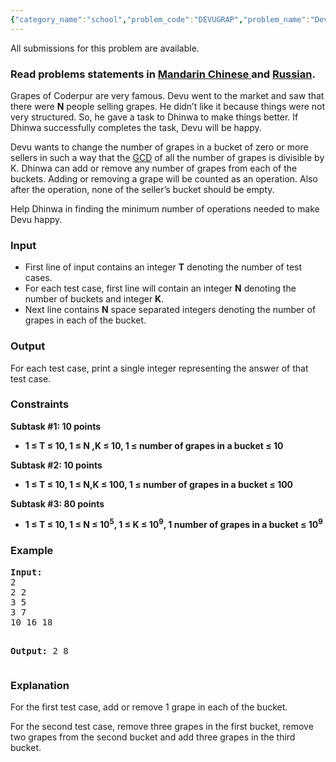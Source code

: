 ```yaml
---
{"category_name":"school","problem_code":"DEVUGRAP","problem_name":"Devu and Grapes","languages_supported":{"0":"ADA","1":"ASM","2":"BASH","3":"BF","4":"C","5":"C99 strict","6":"CAML","7":"CLOJ","8":"CLPS","9":"CPP 4.3.2","10":"CPP 4.9.2","11":"CPP14","12":"CS2","13":"D","14":"ERL","15":"FORT","16":"FS","17":"GO","18":"HASK","19":"ICK","20":"ICON","21":"JAVA","22":"JS","23":"LISP clisp","24":"LISP sbcl","25":"LUA","26":"NEM","27":"NICE","28":"NODEJS","29":"PAS fpc","30":"PAS gpc","31":"PERL","32":"PERL6","33":"PHP","34":"PIKE","35":"PRLG","36":"PYPY","37":"PYTH","38":"PYTH 3.4","39":"RUBY","40":"SCALA","41":"SCM chicken","42":"SCM guile","43":"SCM qobi","44":"ST","45":"TCL","46":"TEXT","47":"WSPC"},"max_timelimit":1,"source_sizelimit":50000,"problem_author":"amitpandeykgp","problem_tester":"xcwgf666","date_added":"20-04-2015","tags":{"0":"amitpandeykgp","1":"cakewalk","2":"gcd","3":"ltime24"},"editorial_url":"http://discuss.codechef.com/problems/DEVUGRAP","time":{"view_start_date":1433061000,"submit_start_date":1433061000,"visible_start_date":1433061000,"end_date":1735669800},"layout":"problem"}
---
```

<span class="solution-visible-txt">All submissions for this problem are available.</span><h3> Read problems statements in <a target="_blank" href="http://www.codechef.com/download/translated/LTIME24/mandarin/DEVUGRAP.pdf">Mandarin Chinese </a> and <a target="_blank" href="http://www.codechef.com/download/translated/LTIME24/russian/DEVUGRAP.pdf">Russian</a>.</h3>
<p>
Grapes of Coderpur are very famous. Devu went to the market and saw that there were <b>N</b> people selling grapes. He didn’t like it because things were not very structured. So, he gave a task to Dhinwa to make things better. If Dhinwa successfully completes the task, Devu will be happy.
</p>
<p>
Devu wants to change the number of grapes in a bucket of zero or more sellers in such a way that the <a href="http://en.wikipedia.org/wiki/Greatest_common_divisor">GCD</a>  of all the number of grapes is divisible by K. Dhinwa can add or remove any number of grapes from each of the buckets. Adding or removing a grape will be counted as an operation. Also after the operation, none of the seller’s bucket should be empty.
</p>
<p>
Help Dhinwa in finding the minimum number of operations needed to make Devu happy.
</p>
<h3>Input</h3>
<ul>
<li>First line of input contains an integer <b>T</b> denoting the number of test cases.  </li>
<li>For each test case, first line will contain an integer <b>N</b> denoting the number of buckets and integer <b>K</b>. </li>
<li> Next line contains <b>N</b> space separated integers denoting the number of grapes in each of the bucket. </li>
</ul>
<h3>Output</h3>
<p>For each test case, print a single integer representing the answer of that test case.</p>
<h3>Constraints</h3>
<p>
<b>Subtask #1: 10 points</b></p>
<ul>
<li><b>1 ≤ T  ≤ 10, 1 ≤ N ,K ≤ 10,  1 ≤ number of grapes in a bucket ≤ 10</b></li>
</ul>

<p>
<b>Subtask #2: 10 points</b></p>
<ul>
<li><b>1 ≤ T  ≤ 10, 1 ≤ N,K  ≤ 100,  1 ≤ number of grapes in a bucket  ≤ 100</b></li>
</ul>

<p>
<b>Subtask #3: 80 points</b></p>
<ul>
<li><b>1 ≤ T  ≤ 10, 1 ≤ N  ≤ 10<sup>5</sup>,  1 ≤ K ≤  10<sup>9</sup>,  1 number of grapes in a bucket ≤ 10<sup>9</sup> </b></li>
</ul>

<h3>Example</h3>
<p><pre><b>Input:</b>
2
2 2
3 5
3 7
10 16 18

<b>Output:</b>
2
8
</pre></p>
<h3>Explanation</h3>
<p>
For the first test case, add or remove 1 grape in each of the bucket.
</p>
<p>
For the second test case, remove three grapes in the first bucket, remove two grapes from the second bucket and add three grapes in the third bucket.
</p>

